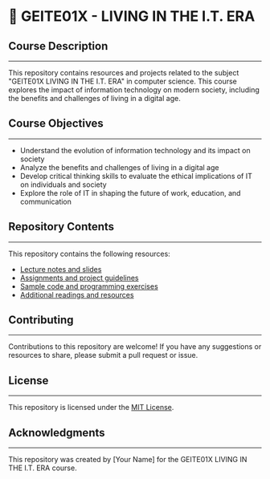 <!-- Background github cover with short introduction down below 
<img src="https://github.com/flexycode/CCDATRCL/blob/main/assets/DataStructureandAlgorithmv1.png" />
-->

# 💫 GEITE01X - LIVING IN THE I.T. ERA



## Course Description
--------------------

This repository contains resources and projects related to the subject "GEITE01X LIVING IN THE I.T. ERA" in computer science. This course explores the impact of information technology on modern society, including the benefits and challenges of living in a digital age.

## Course Objectives
-------------------

* Understand the evolution of information technology and its impact on society
* Analyze the benefits and challenges of living in a digital age
* Develop critical thinking skills to evaluate the ethical implications of IT on individuals and society
* Explore the role of IT in shaping the future of work, education, and communication

## Repository Contents
----------------------

This repository contains the following resources:

* [Lecture notes and slides](/lectures)
* [Assignments and project guidelines](/assignments)
* [Sample code and programming exercises](/code)
* [Additional readings and resources](/resources)

<!--
## Projects
------------

* **Project 1: IT and Society** - Analyze the impact of IT on a specific industry or aspect of society
* **Project 2: Digital Citizenship** - Develop a campaign to promote digital citizenship and online safety
* **Project 3: Future of Work** - Design a system or application that addresses the challenges of the future of work
-->
  
## Contributing
---------------

Contributions to this repository are welcome! If you have any suggestions or resources to share, please submit a pull request or issue.

## License
----------

This repository is licensed under the [MIT License](LICENSE).

## Acknowledgments
------------------

This repository was created by [Your Name] for the GEITE01X LIVING IN THE I.T. ERA course.
